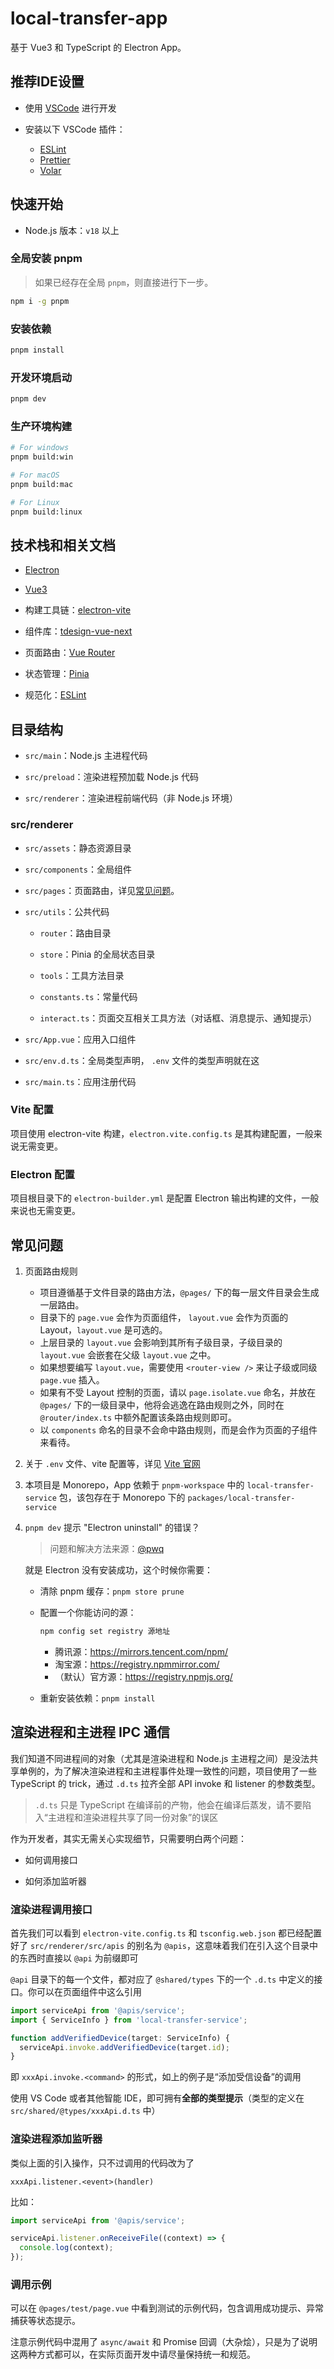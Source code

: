 # local-transfer-app

基于 Vue3 和 TypeScript 的 Electron App。

## 推荐IDE设置

- 使用 [VSCode](https://code.visualstudio.com/) 进行开发

- 安装以下 VSCode 插件：

  - [ESLint](https://marketplace.visualstudio.com/items?itemName=dbaeumer.vscode-eslint)
  - [Prettier](https://marketplace.visualstudio.com/items?itemName=esbenp.prettier-vscode)
  - [Volar](https://marketplace.visualstudio.com/items?itemName=Vue.volar)

## 快速开始

- Node.js 版本：`v18` 以上

### 全局安装 pnpm

> 如果已经存在全局 `pnpm`，则直接进行下一步。

```bash
npm i -g pnpm
```

### 安装依赖

```bash
pnpm install
```

### 开发环境启动

```bash
pnpm dev
```

### 生产环境构建

```bash
# For windows
pnpm build:win

# For macOS
pnpm build:mac

# For Linux
pnpm build:linux
```

## 技术栈和相关文档

- [Electron](https://www.electronjs.org/zh/docs/latest)

- [Vue3](https://cn.vuejs.org/)

- 构建工具链：[electron-vite](https://cn.electron-vite.org/)

- 组件库：[tdesign-vue-next](https://tdesign.tencent.com/vue-next/overview)

- 页面路由：[Vue Router](https://router.vuejs.org/zh/index.html)

- 状态管理：[Pinia](https://pinia.cn/zh/)

- 规范化：[ESLint](https://eslint.org/)

## 目录结构

- `src/main`：Node.js 主进程代码

- `src/preload`：渲染进程预加载 Node.js 代码

- `src/renderer`：渲染进程前端代码（非 Node.js 环境）

### src/renderer

- `src/assets`：静态资源目录

- `src/components`：全局组件

- `src/pages`：页面路由，详见[常见问题](#常见问题)。

- `src/utils`：公共代码

  - `router`：路由目录

  - `store`：Pinia 的全局状态目录

  - `tools`：工具方法目录

  - `constants.ts`：常量代码

  - `interact.ts`：页面交互相关工具方法（对话框、消息提示、通知提示）

- `src/App.vue`：应用入口组件

- `src/env.d.ts`：全局类型声明， `.env` 文件的类型声明就在这

- `src/main.ts`：应用注册代码

### Vite 配置

项目使用 electron-vite 构建，`electron.vite.config.ts` 是其构建配置，一般来说无需变更。

### Electron 配置

项目根目录下的 `electron-builder.yml` 是配置 Electron 输出构建的文件，一般来说也无需变更。

## 常见问题

1. 页面路由规则

   - 项目遵循基于文件目录的路由方法，`@pages/` 下的每一层文件目录会生成一层路由。
   - 目录下的 `page.vue` 会作为页面组件， `layout.vue` 会作为页面的 Layout，`layout.vue` 是可选的。
   - 上层目录的 `layout.vue` 会影响到其所有子级目录，子级目录的 `layout.vue` 会嵌套在父级 `layout.vue` 之中。
   - 如果想要编写 `layout.vue`，需要使用 `<router-view />` 来让子级或同级 `page.vue` 插入。
   - 如果有不受 Layout 控制的页面，请以 `page.isolate.vue` 命名，并放在 `@pages/` 下的一级目录中，他将会逃逸在路由规则之外，同时在 `@router/index.ts` 中额外配置该条路由规则即可。
   - 以 `components` 命名的目录不会命中路由规则，而是会作为页面的子组件来看待。

2. 关于 `.env` 文件、vite 配置等，详见 [Vite 官网](https://cn.vitejs.dev/config/)

3. 本项目是 Monorepo，App 依赖于 `pnpm-workspace` 中的 `local-transfer-service` 包，该包存在于 Monorepo 下的 `packages/local-transfer-service`

4. `pnpm dev` 提示 "Electron uninstall" 的错误？

   > 问题和解决方法来源：[@pwq](https://github.com/pwqispwq)

   就是 Electron 没有安装成功，这个时候你需要：

   - 清除 pnpm 缓存：`pnpm store prune`

   - 配置一个你能访问的源：

     ```bash
     npm config set registry 源地址
     ```

     - 腾讯源：https://mirrors.tencent.com/npm/
     - 淘宝源：https://registry.npmmirror.com/
     - （默认）官方源：https://registry.npmjs.org/

   - 重新安装依赖：`pnpm install`




## 渲染进程和主进程 IPC 通信

我们知道不同进程间的对象（尤其是渲染进程和 Node.js 主进程之间）是没法共享单例的，为了解决渲染进程和主进程事件处理一致性的问题，项目使用了一些 TypeScript 的 trick，通过 `.d.ts` 拉齐全部 API invoke 和 listener 的参数类型。

> `.d.ts` 只是 TypeScript 在编译前的产物，他会在编译后蒸发，请不要陷入“主进程和渲染进程共享了同一份对象”的误区

作为开发者，其实无需关心实现细节，只需要明白两个问题：

- 如何调用接口

- 如何添加监听器

### 渲染进程调用接口

首先我们可以看到 `electron-vite.config.ts` 和 `tsconfig.web.json` 都已经配置好了 `src/renderer/src/apis` 的别名为 `@apis`，这意味着我们在引入这个目录中的东西时直接以 `@api` 为前缀即可

`@api` 目录下的每一个文件，都对应了 `@shared/types` 下的一个 `.d.ts` 中定义的接口。你可以在页面组件中这么引用

```typescript
import serviceApi from '@apis/service';
import { ServiceInfo } from 'local-transfer-service';

function addVerifiedDevice(target: ServiceInfo) {
  serviceApi.invoke.addVerifiedDevice(target.id);
}
```

即 `xxxApi.invoke.<command>` 的形式，如上的例子是“添加受信设备”的调用

使用 VS Code 或者其他智能 IDE，即可拥有**全部的类型提示**（类型的定义在 `src/shared/@types/xxxApi.d.ts` 中）


### 渲染进程添加监听器

类似上面的引入操作，只不过调用的代码改为了

`xxxApi.listener.<event>(handler)`

比如：

```typescript
import serviceApi from '@apis/service';

serviceApi.listener.onReceiveFile((context) => {
  console.log(context);
});
```

### 调用示例

可以在 `@pages/test/page.vue` 中看到测试的示例代码，包含调用成功提示、异常捕获等状态提示。

注意示例代码中混用了 `async/await` 和 Promise 回调（大杂烩），只是为了说明这两种方式都可以，在实际页面开发中请尽量保持统一和规范。